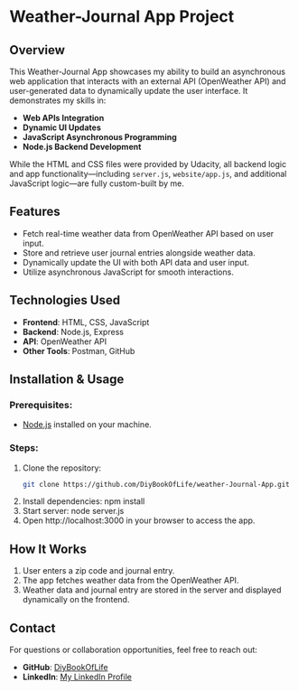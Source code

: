 # Weather-Journal App Project

## Overview
This Weather-Journal App showcases my ability to build an asynchronous web application that interacts with an external API (OpenWeather API) and user-generated data to dynamically update the user interface. It demonstrates my skills in:
- **Web APIs Integration**
- **Dynamic UI Updates**
- **JavaScript Asynchronous Programming**
- **Node.js Backend Development**

While the HTML and CSS files were provided by Udacity, all backend logic and app functionality—including `server.js`, `website/app.js`, and additional JavaScript logic—are fully custom-built by me.

## Features
- Fetch real-time weather data from OpenWeather API based on user input.
- Store and retrieve user journal entries alongside weather data.
- Dynamically update the UI with both API data and user input.
- Utilize asynchronous JavaScript for smooth interactions.

## Technologies Used
- **Frontend**: HTML, CSS, JavaScript
- **Backend**: Node.js, Express
- **API**: OpenWeather API
- **Other Tools**: Postman, GitHub

## Installation & Usage
### Prerequisites:
- [Node.js](https://nodejs.org/) installed on your machine.

### Steps:
1. Clone the repository:
   ```bash
   git clone https://github.com/DiyBookOfLife/weather-Journal-App.git
2. Install dependencies: npm install
3. Start server: node server.js
4. Open http://localhost:3000 in your browser to access the app.

## How It Works
1. User enters a zip code and journal entry.
2. The app fetches weather data from the OpenWeather API.
3. Weather data and journal entry are stored in the server and displayed dynamically on the frontend.

## Contact
For questions or collaboration opportunities, feel free to reach out:
- **GitHub**: [DiyBookOfLife](https://github.com/DiyBookOfLife)
- **LinkedIn**: [My LinkedIn Profile](https://www.linkedin.com/in/tonithomas2025)